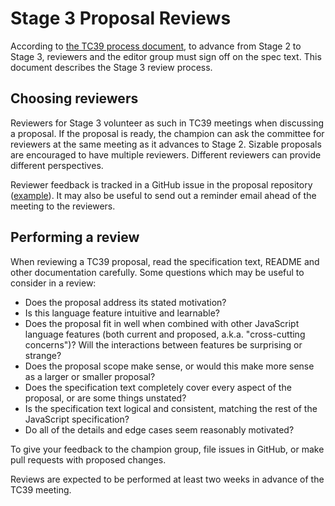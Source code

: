 # Stage 3 Proposal Reviews

According to [the TC39 process document](https://tc39.es/process-document), to advance from Stage 2 to Stage 3, reviewers and the editor group must sign off on the spec text. This document describes the Stage 3 review process.

## Choosing reviewers

Reviewers for Stage 3 volunteer as such in TC39 meetings when discussing a proposal. If the proposal is ready, the champion can ask the committee for reviewers at the same meeting as it advances to Stage 2. Sizable proposals are encouraged to have multiple reviewers. Different reviewers can provide different perspectives.

Reviewer feedback is tracked in a GitHub issue in the proposal repository ([example](https://github.com/tc39/proposal-regexp-unicode-property-escapes/issues/3)). It may also be useful to send out a reminder email ahead of the meeting to the reviewers.
 
## Performing a review

When reviewing a TC39 proposal, read the specification text, README and other documentation carefully. Some questions which may be useful to consider in a review:
- Does the proposal address its stated motivation?
- Is this language feature intuitive and learnable?
- Does the proposal fit in well when combined with other JavaScript language features (both current and proposed, a.k.a. "cross-cutting concerns")? Will the interactions between features be surprising or strange?
- Does the proposal scope make sense, or would this make more sense as a larger or smaller proposal?
- Does the specification text completely cover every aspect of the proposal, or are some things unstated?
- Is the specification text logical and consistent, matching the rest of the JavaScript specification?
- Do all of the details and edge cases seem reasonably motivated?

To give your feedback to the champion group, file issues in GitHub, or make pull requests with proposed changes.

Reviews are expected to be performed at least two weeks in advance of the TC39 meeting.

